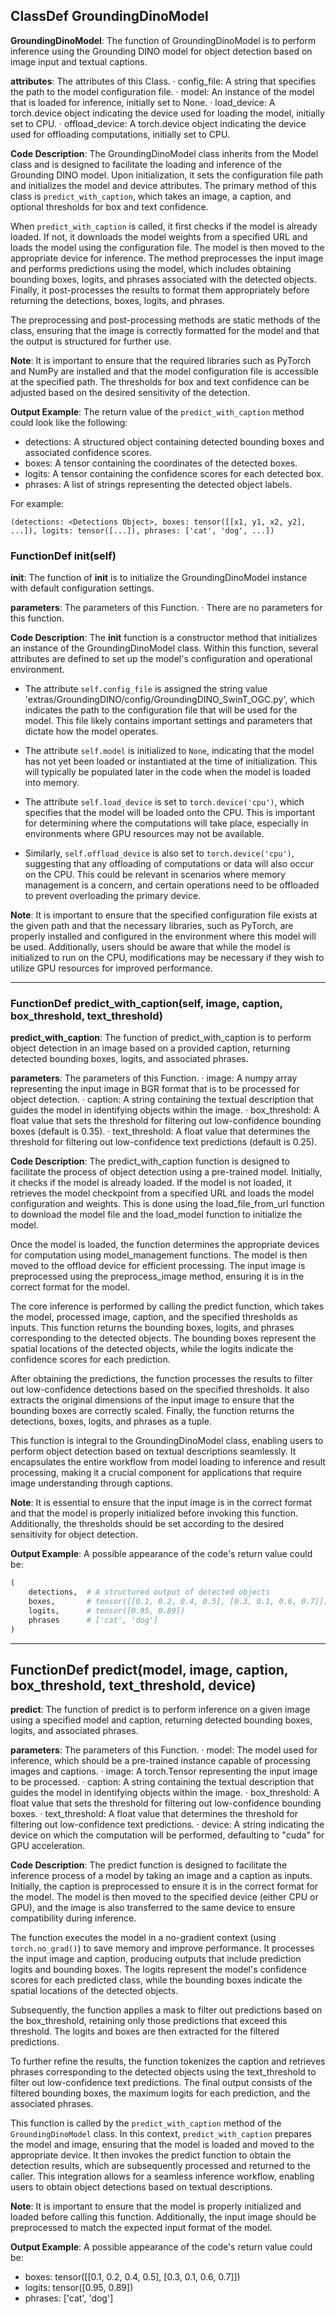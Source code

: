 ## ClassDef GroundingDinoModel
**GroundingDinoModel**: The function of GroundingDinoModel is to perform inference using the Grounding DINO model for object detection based on image input and textual captions.

**attributes**: The attributes of this Class.
· config_file: A string that specifies the path to the model configuration file.
· model: An instance of the model that is loaded for inference, initially set to None.
· load_device: A torch.device object indicating the device used for loading the model, initially set to CPU.
· offload_device: A torch.device object indicating the device used for offloading computations, initially set to CPU.

**Code Description**: The GroundingDinoModel class inherits from the Model class and is designed to facilitate the loading and inference of the Grounding DINO model. Upon initialization, it sets the configuration file path and initializes the model and device attributes. The primary method of this class is `predict_with_caption`, which takes an image, a caption, and optional thresholds for box and text confidence. 

When `predict_with_caption` is called, it first checks if the model is already loaded. If not, it downloads the model weights from a specified URL and loads the model using the configuration file. The model is then moved to the appropriate device for inference. The method preprocesses the input image and performs predictions using the model, which includes obtaining bounding boxes, logits, and phrases associated with the detected objects. Finally, it post-processes the results to format them appropriately before returning the detections, boxes, logits, and phrases.

The preprocessing and post-processing methods are static methods of the class, ensuring that the image is correctly formatted for the model and that the output is structured for further use.

**Note**: It is important to ensure that the required libraries such as PyTorch and NumPy are installed and that the model configuration file is accessible at the specified path. The thresholds for box and text confidence can be adjusted based on the desired sensitivity of the detection.

**Output Example**: The return value of the `predict_with_caption` method could look like the following:
- detections: A structured object containing detected bounding boxes and associated confidence scores.
- boxes: A tensor containing the coordinates of the detected boxes.
- logits: A tensor containing the confidence scores for each detected box.
- phrases: A list of strings representing the detected object labels. 

For example:
```
(detections: <Detections Object>, boxes: tensor([[x1, y1, x2, y2], ...]), logits: tensor([...]), phrases: ['cat', 'dog', ...])
```
### FunctionDef __init__(self)
**__init__**: The function of __init__ is to initialize the GroundingDinoModel instance with default configuration settings.

**parameters**: The parameters of this Function.
· There are no parameters for this function.

**Code Description**: The __init__ function is a constructor method that initializes an instance of the GroundingDinoModel class. Within this function, several attributes are defined to set up the model's configuration and operational environment. 

- The attribute `self.config_file` is assigned the string value 'extras/GroundingDINO/config/GroundingDINO_SwinT_OGC.py', which indicates the path to the configuration file that will be used for the model. This file likely contains important settings and parameters that dictate how the model operates.

- The attribute `self.model` is initialized to `None`, indicating that the model has not yet been loaded or instantiated at the time of initialization. This will typically be populated later in the code when the model is loaded into memory.

- The attribute `self.load_device` is set to `torch.device('cpu')`, which specifies that the model will be loaded onto the CPU. This is important for determining where the computations will take place, especially in environments where GPU resources may not be available.

- Similarly, `self.offload_device` is also set to `torch.device('cpu')`, suggesting that any offloading of computations or data will also occur on the CPU. This could be relevant in scenarios where memory management is a concern, and certain operations need to be offloaded to prevent overloading the primary device.

**Note**: It is important to ensure that the specified configuration file exists at the given path and that the necessary libraries, such as PyTorch, are properly installed and configured in the environment where this model will be used. Additionally, users should be aware that while the model is initialized to run on the CPU, modifications may be necessary if they wish to utilize GPU resources for improved performance.
***
### FunctionDef predict_with_caption(self, image, caption, box_threshold, text_threshold)
**predict_with_caption**: The function of predict_with_caption is to perform object detection in an image based on a provided caption, returning detected bounding boxes, logits, and associated phrases.

**parameters**: The parameters of this Function.
· image: A numpy array representing the input image in BGR format that is to be processed for object detection.
· caption: A string containing the textual description that guides the model in identifying objects within the image.
· box_threshold: A float value that sets the threshold for filtering out low-confidence bounding boxes (default is 0.35).
· text_threshold: A float value that determines the threshold for filtering out low-confidence text predictions (default is 0.25).

**Code Description**: The predict_with_caption function is designed to facilitate the process of object detection using a pre-trained model. Initially, it checks if the model is already loaded. If the model is not loaded, it retrieves the model checkpoint from a specified URL and loads the model configuration and weights. This is done using the load_file_from_url function to download the model file and the load_model function to initialize the model.

Once the model is loaded, the function determines the appropriate devices for computation using model_management functions. The model is then moved to the offload device for efficient processing. The input image is preprocessed using the preprocess_image method, ensuring it is in the correct format for the model.

The core inference is performed by calling the predict function, which takes the model, processed image, caption, and the specified thresholds as inputs. This function returns the bounding boxes, logits, and phrases corresponding to the detected objects. The bounding boxes represent the spatial locations of the detected objects, while the logits indicate the confidence scores for each prediction.

After obtaining the predictions, the function processes the results to filter out low-confidence detections based on the specified thresholds. It also extracts the original dimensions of the input image to ensure that the bounding boxes are correctly scaled. Finally, the function returns the detections, boxes, logits, and phrases as a tuple.

This function is integral to the GroundingDinoModel class, enabling users to perform object detection based on textual descriptions seamlessly. It encapsulates the entire workflow from model loading to inference and result processing, making it a crucial component for applications that require image understanding through captions.

**Note**: It is essential to ensure that the input image is in the correct format and that the model is properly initialized before invoking this function. Additionally, the thresholds should be set according to the desired sensitivity for object detection.

**Output Example**: A possible appearance of the code's return value could be:
```python
(
    detections,  # A structured output of detected objects
    boxes,       # tensor([[0.1, 0.2, 0.4, 0.5], [0.3, 0.1, 0.6, 0.7]])
    logits,      # tensor([0.95, 0.89])
    phrases      # ['cat', 'dog']
)
```
***
## FunctionDef predict(model, image, caption, box_threshold, text_threshold, device)
**predict**: The function of predict is to perform inference on a given image using a specified model and caption, returning detected bounding boxes, logits, and associated phrases.

**parameters**: The parameters of this Function.
· model: The model used for inference, which should be a pre-trained instance capable of processing images and captions.
· image: A torch.Tensor representing the input image to be processed.
· caption: A string containing the textual description that guides the model in identifying objects within the image.
· box_threshold: A float value that sets the threshold for filtering out low-confidence bounding boxes.
· text_threshold: A float value that determines the threshold for filtering out low-confidence text predictions.
· device: A string indicating the device on which the computation will be performed, defaulting to "cuda" for GPU acceleration.

**Code Description**: The predict function is designed to facilitate the inference process of a model by taking an image and a caption as inputs. Initially, the caption is preprocessed to ensure it is in the correct format for the model. The model is then moved to the specified device (either CPU or GPU), and the image is also transferred to the same device to ensure compatibility during inference.

The function executes the model in a no-gradient context (using `torch.no_grad()`) to save memory and improve performance. It processes the input image and caption, producing outputs that include prediction logits and bounding boxes. The logits represent the model's confidence scores for each predicted class, while the bounding boxes indicate the spatial locations of the detected objects.

Subsequently, the function applies a mask to filter out predictions based on the box_threshold, retaining only those predictions that exceed this threshold. The logits and boxes are then extracted for the filtered predictions.

To further refine the results, the function tokenizes the caption and retrieves phrases corresponding to the detected objects using the text_threshold to filter out low-confidence text predictions. The final output consists of the filtered bounding boxes, the maximum logits for each prediction, and the associated phrases.

This function is called by the `predict_with_caption` method of the `GroundingDinoModel` class. In this context, `predict_with_caption` prepares the model and image, ensuring that the model is loaded and moved to the appropriate device. It then invokes the predict function to obtain the detection results, which are subsequently processed and returned to the caller. This integration allows for a seamless inference workflow, enabling users to obtain object detections based on textual descriptions.

**Note**: It is important to ensure that the model is properly initialized and loaded before calling this function. Additionally, the input image should be preprocessed to match the expected input format of the model.

**Output Example**: A possible appearance of the code's return value could be:
- boxes: tensor([[0.1, 0.2, 0.4, 0.5], [0.3, 0.1, 0.6, 0.7]])
- logits: tensor([0.95, 0.89])
- phrases: ['cat', 'dog']
